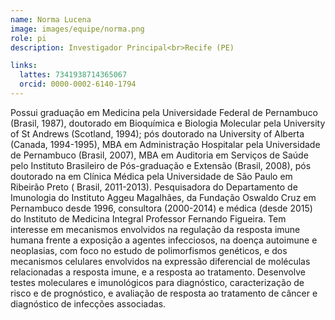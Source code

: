 ```yaml
---
name: Norma Lucena
image: images/equipe/norma.png
role: pi
description: Investigador Principal<br>Recife (PE)

links:
  lattes: 7341938714365067
  orcid: 0000-0002-6140-1794
---
```


Possui graduação em Medicina pela Universidade Federal de Pernambuco (Brasil, 1987), doutorado em Bioquímica e Biologia Molecular pela University of St Andrews (Scotland, 1994); pós doutorado na University of Alberta (Canada, 1994-1995), MBA em Administração Hospitalar pela Universidade de Pernambuco (Brasil, 2007), MBA em Auditoria em Serviços de Saúde pelo Instituto Brasileiro de Pós-graduação e Extensão (Brasil, 2008), pós doutorado na em Clínica Médica pela Universidade de São Paulo em Ribeirão Preto ( Brasil, 2011-2013). Pesquisadora do Departamento de Imunologia do Instituto Aggeu Magalhães, da Fundação Oswaldo Cruz em Pernambuco desde 1996, consultora (2000-2014) e médica (desde 2015) do Instituto de Medicina Integral Professor Fernando Figueira. Tem interesse em mecanismos envolvidos na regulação da resposta imune humana frente a exposição a agentes infecciosos, na doença autoimune e neoplasias, com foco no estudo de polimorfismos genéticos, e dos mecanismos celulares envolvidos na expressão diferencial de moléculas relacionadas a resposta imune, e a resposta ao tratamento. Desenvolve testes moleculares e imunológicos para diagnóstico, caracterização de risco e de prognóstico, e avaliação de resposta ao tratamento de câncer e diagnóstico de infecções associadas. 
